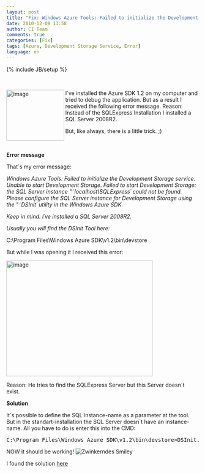 ```yaml
---
layout: post
title: "Fix: Windows Azure Tools: Failed to initialize the Development Storage Service"
date: 2010-12-08 13:58
author: CI Team
comments: true
categories: [Fix]
tags: [Azure, Development Storage Service, Error]
language: en
---
```

{% include JB/setup %}
<p>&#160;</p>  <p><img title="image" border="0" alt="image" align="left" src="{{BASE_PATH}}/assets/wp-images-de/image_thumb291.png" width="151" height="133" />I´ve installed the Azure SDK 1.2 on my computer and tried to debug the application. But as a result I received the following error message. Reason: Instead of the SQLExpress Installation I installed a SQL Server 2008R2.</p>  <p>But, like always, there is a little trick. ;)</p>  <p>&#160;</p>  <!--more-->  <p><b>Error message</b></p>  <p><b></b></p>  <p>That´s my error message:</p>  <p><em>Windows Azure Tools: Failed to initialize the Development Storage service. Unable to start Development Storage. Failed to start Development Storage: the SQL Server instance "˜localhost\SQLExpress´ could not be found.&#160;&#160; Please configure the SQL Server instance for Development Storage using the "˜DSInit´ utility in the Windows Azure SDK.</em></p>  <p><em>Keep in mind: I´ve installed a SQL Server 2008R2.</em></p>  <p><em></em></p>  <p><em>Usually you will find the DSInit Tool here:</em></p>  <p><em></em></p>  <p>C:\Program Files\Windows Azure SDK\v1.2\bin\devstore</p>  <p>But while I was opening it I received this error: </p>  <p><img title="image" border="0" alt="image" src="{{BASE_PATH}}/assets/wp-images-de/image_thumb292.png" width="382" height="302" /></p>    <p>Reason: He tries to find the SQLExpress Server but this Server doesn´t exist. </p>  <p><b>Solution</b></p>  <p>It´s possible to define the SQL instance-name as a parameter at the tool. But in the standart-installation the SQL Server doesn´t have an instance-name. All you have to do is enter this into the CMD:</p>  <div style="padding-bottom: 0px; margin: 0px; padding-left: 0px; padding-right: 0px; display: inline; float: none; padding-top: 0px" id="scid:812469c5-0cb0-4c63-8c15-c81123a09de7:de07bfb5-e670-44c5-9987-cdcbb34c66a9" class="wlWriterEditableSmartContent"><pre name="code" class="c#">C:\Program Files\Windows Azure SDK\v1.2\bin\devstore&gt;DSInit.exe /sqlinstance:</pre></div>

<p>NOW it should be working! <img style="border-bottom-style: none; border-right-style: none; border-top-style: none; border-left-style: none" class="wlEmoticon wlEmoticon-winkingsmile" alt="Zwinkerndes Smiley" src="{{BASE_PATH}}/assets/wp-images-en/wlEmoticon-winkingsmile4.png" /></p>

<p>I found the solution <a href="http://suntsu.ch/serendipity/index.php?/archives/190-Visual-Studio-2010-Problem-Windows-Azure-Tools-Failed-to-initialize-the-Development-Storage-service..html">here</a></p>
